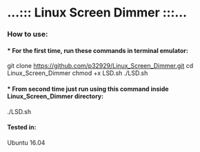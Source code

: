 # ...::: Linux Screen Dimmer :::...

### How to use:
#### * For the first time, run these commands in terminal emulator:

git clone https://github.com/p32929/Linux_Screen_Dimmer.git
cd Linux_Screen_Dimmer
chmod +x LSD.sh
./LSD.sh

#### * From second time just run using this command inside Linux_Screen_Dimmer directory:
./LSD.sh

#### Tested in: 
Ubuntu 16.04
